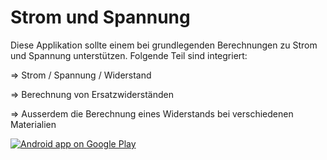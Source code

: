 Strom und Spannung
=============

Diese Applikation sollte einem bei grundlegenden Berechnungen zu Strom und Spannung unterstützen. Folgende Teil sind integriert:

=> Strom / Spannung / Widerstand

=> Berechnung von Ersatzwiderständen

=> Ausserdem die Berechnung eines Widerstands bei verschiedenen Materialien

<a href="https://play.google.com/store/apps/details?id=net.yscs.android.stromundspannung">
  <img alt="Android app on Google Play"
       src="https://developer.android.com/images/brand/de_app_rgb_wo_60.png" />
</a>
